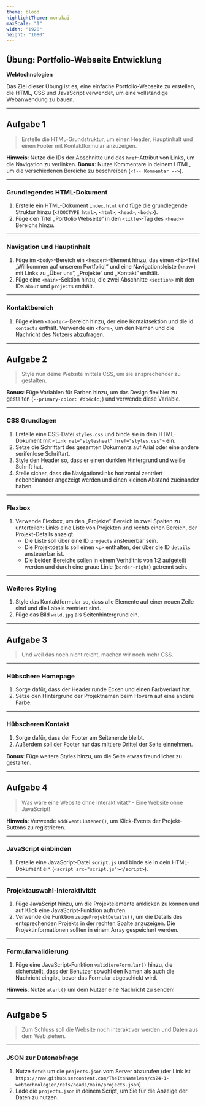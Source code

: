 ```yaml
---
theme: blood
highlightTheme: monokai
maxScale: "1"
width: "1920"
height: "1080"
---
```


## Übung: Portfolio-Webseite Entwicklung
**Webtechnologien**

Das Ziel dieser Übung ist es, eine einfache Portfolio-Webseite zu erstellen, die HTML, CSS und JavaScript verwendet, um eine vollständige Webanwendung zu bauen.

---
## Aufgabe 1

> Erstelle die HTML-Grundstruktur, um einen Header, Hauptinhalt und einen Footer mit Kontaktformular anzuzeigen.

**Hinweis**: Nutze die IDs der Abschnitte und das `href`-Attribut von Links, um die Navigation zu verlinken.
**Bonus**: Nutze Kommentare in deinem HTML, um die verschiedenen Bereiche zu beschreiben (`<!-- Kommentar -->`).

---
### Grundlegendes HTML-Dokument

1. Erstelle ein HTML-Dokument `index.html` und füge die grundlegende Struktur hinzu (`<!DOCTYPE html>`, `<html>`, `<head>`, `<body>`).
2. Füge den Titel „Portfolio Webseite“ in den `<title>`-Tag des `<head>`-Bereichs hinzu.

---
### Navigation und Hauptinhalt

1. Füge im `<body>`-Bereich ein `<header>`-Element hinzu, das einen `<h1>`-Titel „Willkommen auf unserem Portfolio!“ und eine Navigationsleiste (`<nav>`) mit Links zu „Über uns“, „Projekte“ und „Kontakt“ enthält.
2. Füge eine `<main>`-Sektion hinzu, die zwei Abschnitte `<section>` mit den IDs `about` und `projects` enthält.

---
### Kontaktbereich    
1. Füge einen `<footer>`-Bereich hinzu, der eine Kontaktsektion und die id `contacts` enthält. Verwende ein `<form>`, um den Namen und die Nachricht des Nutzers abzufragen.

---
## Aufgabe 2

> Style nun deine Website mittels CSS, um sie ansprechender zu gestalten.

**Bonus**: Füge Variablen für Farben hinzu, um das Design flexibler zu gestalten (`--primary-color: #db4c4c;`) und verwende diese Variable.

---
### CSS Grundlagen

1. Erstelle eine CSS-Datei `styles.css` und binde sie in dein HTML-Dokument mit `<link rel="stylesheet" href="styles.css">` ein.
2. Setze die Schriftart des gesamten Dokuments auf Arial oder eine andere serifenlose Schriftart.
3. Style den Header so, dass er einen dunklen Hintergrund und weiße Schrift hat.
4. Stelle sicher, dass die Navigationslinks horizontal zentriert nebeneinander angezeigt werden und einen kleinen Abstand zueinander haben.

---
### Flexbox

1. Verwende Flexbox, um den „Projekte“-Bereich in zwei Spalten zu unterteilen: Links eine Liste von Projekten und rechts einen Bereich, der Projekt-Details anzeigt.
    - Die Liste soll über eine ID `projects` ansteuerbar sein.
    - Die Projektdetails soll einen `<p>` enthalten, der über die ID `details` ansteuerbar ist.
    - Die beiden Bereiche sollen in einem Verhältnis von 1:2 aufgeteilt werden und durch eine graue Linie (`border-right`) getrennt sein.

---
### Weiteres Styling

1. Style das Kontaktformular so, dass alle Elemente auf einer neuen Zeile sind und die Labels zentriert sind.
2. Füge das Bild `wald.jpg` als Seitenhintergrund ein.

---

## Aufgabe 3

> Und weil das noch nicht reicht, machen wir noch mehr CSS.

---
### Hübschere Homepage

1. Sorge dafür, dass der Header runde Ecken und einen Farbverlauf hat.
2. Setze den Hintergrund der Projektnamen beim Hovern auf eine andere Farbe.

---
### Hübscheren Kontakt

1. Sorge dafür, dass der Footer am Seitenende bleibt.
2. Außerdem soll der Footer nur das mittlere Drittel der Seite einnehmen.

**Bonus**: Füge weitere Styles hinzu, um die Seite etwas freundlicher zu gestalten.

---

## Aufgabe 4

> Was wäre eine Website ohne Interaktivität? - Eine Website ohne JavaScript!

**Hinweis**: Verwende `addEventListener()`, um Klick-Events der Projekt-Buttons zu registrieren.

---
### JavaScript einbinden

1. Erstelle eine JavaScript-Datei `script.js` und binde sie in dein HTML-Dokument ein (`<script src="script.js"></script>`).

---
### Projektauswahl-Interaktivität

1. Füge JavaScript hinzu, um die Projektelemente anklicken zu können und auf Klick eine JavaScript-Funktion aufrufen.
2. Verwende die Funktion `zeigeProjektDetails()`, um die Details des entsprechenden Projekts in der rechten Spalte anzuzeigen. Die Projektinformationen sollten in einem Array gespeichert werden.

---
### Formularvalidierung

1. Füge eine JavaScript-Funktion `validiereFormular()` hinzu, die sicherstellt, dass der Benutzer sowohl den Namen als auch die Nachricht eingibt, bevor das Formular abgeschickt wird.

**Hinweis**: Nutze `alert()` um dem Nutzer eine Nachricht zu senden!

---

## Aufgabe 5

> Zum Schluss soll die Website noch interaktiver werden und Daten aus dem Web ziehen.

---
### JSON zur Datenabfrage

1. Nutze `fetch` um die `projects.json` vom Server abzurufen (der Link ist `https://raw.githubusercontent.com/TheItsNameless/cs24-1-webtechnologien/refs/heads/main/projects.json`)
2. Lade die `projects.json` in deinem Script, um Sie für die Anzeige der Daten zu nutzen.
